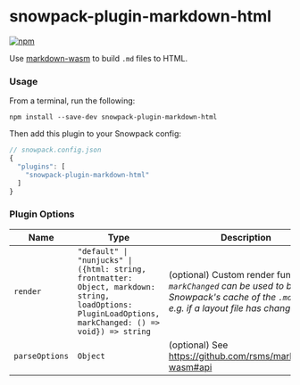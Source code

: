 # snowpack-plugin-markdown-html

[![npm][npm]][npm-url]

Use [markdown-wasm](https://github.com/rsms/markdown-wasm) to build `.md` files to HTML.

### Usage

From a terminal, run the following:

```
npm install --save-dev snowpack-plugin-markdown-html
```

Then add this plugin to your Snowpack config:

```js
// snowpack.config.json
{
  "plugins": [
    "snowpack-plugin-markdown-html"
  ]
}
```

### Plugin Options

| Name | Type | Description |
| --- | --- | --- |
| `render` | `"default" \| "nunjucks" \| ({html: string, frontmatter: Object, markdown: string, loadOptions: PluginLoadOptions, markChanged: () => void}) => string` | (optional) Custom render function. _`markChanged` can be used to bust Snowpack's cache of the `.md` file, e.g. if a layout file has changed._ |
| `parseOptions` | `Object` | (optional) See https://github.com/rsms/markdown-wasm#api |

[npm]: https://img.shields.io/npm/v/snowpack-plugin-markdown-html.svg
[npm-url]: https://npmjs.com/package/snowpack-plugin-markdown-html
